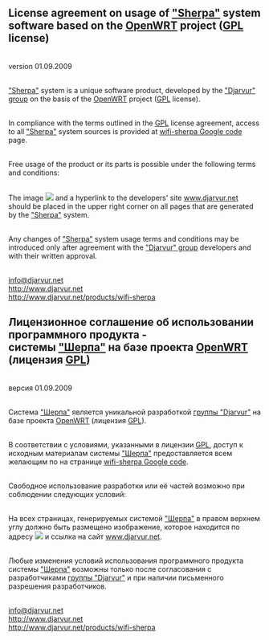 <h2>License agreement on usage of <a href='http://www.djarvur.net/products/wifi-sherpa'>"Sherpa"</a> system software based on the <a href='http://openwrt.org'>OpenWRT</a> project (<a href='http://www.gnu.org/copyleft/gpl.html'>GPL</a> license)</h2>

<br />version 01.09.2009

<br /><a href='http://www.djarvur.net/products/wifi-sherpa'>"Sherpa"</a> system is a unique software product,
developed by the <a href='http://www.djarvur.net/'>"Djarvur" group</a>
on the basis of the <a href='http://openwrt.org'>OpenWRT</a> project
(<a href='http://www.gnu.org/copyleft/gpl.html'>GPL</a> license).

<br />In compliance with the terms outlined in the <a href='http://www.gnu.org/copyleft/gpl.html'>GPL</a> license
agreement, access to all <a href='http://www.djarvur.net/products/wifi-sherpa'>"Sherpa"</a> system sources
is provided at <a href='http://code.google.com/p/wifi-sherpa/'>wifi-sherpa Google code</a> page.

<br />Free usage of the product or its parts is possible under the following terms and conditions:

<br />The image <a href='http://www.djarvur.net/products/wifi-sherpa/license/licenseBanner.png'><img src='http://www.djarvur.net/products/wifi-sherpa/license/licenseBanner.png' /></a>
and a hyperlink to the developers' site <a href='http://www.djarvur.net/'>www.djarvur.net</a>
should be placed in the upper right corner on all pages that are generated by the
<a href='http://www.djarvur.net/products/wifi-sherpa'>"Sherpa"</a> system.

<br />Any changes of <a href='http://www.djarvur.net/products/wifi-sherpa'>"Sherpa"</a>
system usage terms and conditions may be introduced only after agreement
with the <a href='http://www.djarvur.net/'>"Djarvur" group</a> developers and with their written approval.

<br /><a href='mailto:info@djarvur.net'>info@djarvur.net</a>
<br /><a href='http://www.djarvur.net/'><a href='http://www.djarvur.net'>http://www.djarvur.net</a></a>
<br /><a href='http://www.djarvur.net/products/wifi-sherpa'><a href='http://www.djarvur.net/products/wifi-sherpa'>http://www.djarvur.net/products/wifi-sherpa</a></a>
<br />

<h2>Лицензионное  соглашение об использовании программного продукта -<br>
системы <a href='http://www.djarvur.net/products/wifi-sherpa'>"Шерпа"</a>
на базе проекта <a href='http://openwrt.org'>OpenWRT</a>
(лицензия <a href='http://www.gnu.org/copyleft/gpl.html'>GPL</a>)  </h2>
<br />версия 01.09.2009

<br />Система <a href='http://www.djarvur.net/products/wifi-sherpa'>"Шерпа"</a>
является уникальной разработкой <a href='http://www.djarvur.net/'>группы "Djarvur"</a>
на базе проекта <a href='http://openwrt.org'>OpenWRT</a>
(лицензия <a href='http://www.gnu.org/copyleft/gpl.html'>GPL</a>).

<br />В соответствии с условиями, указанными в лицензии <a href='http://www.gnu.org/copyleft/gpl.html'>GPL</a>,
доступ к исходным материалам системы <a href='http://www.djarvur.net/products/wifi-sherpa'>"Шерпа"</a>
предоставляется всем желающим по на странице <a href='http://code.google.com/p/wifi-sherpa/'>wifi-sherpa Google code</a>.

<br />Свободное использование  разработки или её частей возможно при соблюдении следующих условий:

<br />На всех страницах, генерируемых системой <a href='http://www.djarvur.net/products/wifi-sherpa'>"Шерпа"</a>
в правом верхнем углу должно быть размещено изображение,
которое находится по адресу <a href='http://www.djarvur.net/products/wifi-sherpa/license/licenseBanner.png'>
<img src='http://www.djarvur.net/products/wifi-sherpa/license/licenseBanner.png' /></a>
и ссылка на сайт <a href='http://www.djarvur.net/'>www.djarvur.net</a>.

<br />Любые изменения условий использования программного продукта системы
<a href='http://www.djarvur.net/products/wifi-sherpa'>"Шерпа"</a>
возможны только после согласования с разработчиками <a href='http://www.djarvur.net/'>группы "Djarvur"</a>
и при наличии письменного разрешения разработчиков.

<br /><a href='mailto:info@djarvur.net'>info@djarvur.net</a>
<br /><a href='http://www.djarvur.net/'><a href='http://www.djarvur.net'>http://www.djarvur.net</a></a>
<br /><a href='http://www.djarvur.net/products/wifi-sherpa'><a href='http://www.djarvur.net/products/wifi-sherpa'>http://www.djarvur.net/products/wifi-sherpa</a></a>
<br />